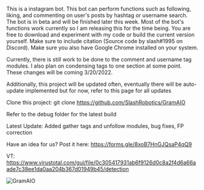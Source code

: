 This is a instagram bot. This bot can perform functions such as following, liking, and commenting on user's posts by hashtag or username search. The bot is
in beta and will be finished later this week. Most of the bot's functions work currently so I am releasing this for the time being. You are free to download and
experiment with my code or build the current version yourself. Make sure to include citation (Source code by slash#1995 on Discord). Make sure you also have Google Chrome installed on your system.

Currently, there is still work to be done to the comment and username tag modules. I also plan on condensing tags to one section at some point. These changes will be coming 3/20/2022.

Additionally, this project will be updated often, eventually there will be auto-update implemented but for now, refer to this page for all updates

Clone this project: git clone https://github.com/SlashRobotics/GramAIO

Refer to the debug folder for the latest build

Latest Update: Added gather tags and unfollow modules, bug fixes, FP correction

Have an idea for us? Post it here: https://forms.gle/8xoB7HnGJQsaP4qQ9

VT: https://www.virustotal.com/gui/file/0c305417931ab6f9126d0c8a2f4d6a66aade7c38ee1da0aa204b367d01949b45/detection

![GramAIO](https://user-images.githubusercontent.com/97326643/158081533-b0f1c400-5ffd-421b-b16b-98547fb53404.PNG)
